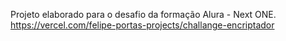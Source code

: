 Projeto elaborado para o desafio da formação Alura - Next ONE.
https://vercel.com/felipe-portas-projects/challange-encriptador
